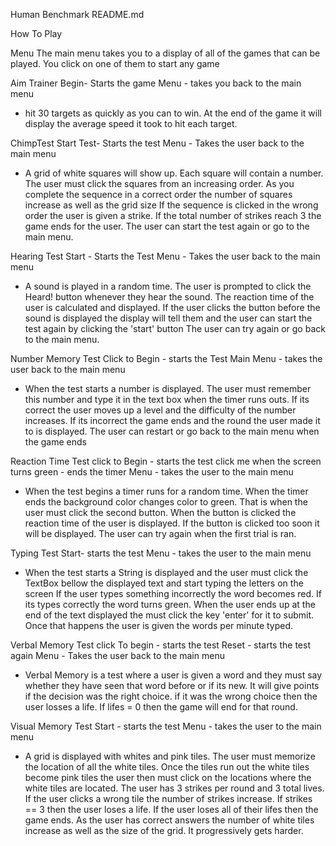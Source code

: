 Human Benchmark README.md

How To Play

Menu 
The main menu takes you to a display of all of the games 
that can be played. You click on one of them to start any game

Aim Trainer
Begin- Starts the game
Menu - takes you back to the main menu
- hit 30 targets as quickly as you can to win. At the end of the
game it will display the average speed it took to hit each target.

ChimpTest
Start Test- Starts the test
Menu - Takes the user back to the main menu
- A grid of white squares will show up. Each square will contain a number. 
The user must click the squares from an increasing order. As you complete the
sequence in a correct order the number of squares increase as well as the grid size
If the sequence is clicked in the wrong order the user is given a strike. If
the total number of strikes reach 3 the game ends for the user. The user can 
start the test again or go to the main menu.

Hearing Test
Start - Starts the Test
Menu - Takes the user back to the main menu
- A sound is played in a random time. The user is prompted to click the 
Heard! button whenever they hear the sound. The reaction time of the user is
calculated and displayed. If the user clicks the button before
the sound is displayed the display will tell them and the 
user can start the test again by clicking the 'start' button
The user can try again or go back to the main menu.

Number Memory Test
Click to Begin - starts the Test
Main Menu - takes the user back to the main menu
- When the test starts a number is displayed. The user must remember this number 
and type it in the text box when the timer runs outs. If its correct the user
moves up a level and the difficulty of the number increases. If its incorrect the
game ends and the round the user made it to is displayed. The user can 
restart or go back to the main menu when the game ends

Reaction Time Test
click to Begin - starts the test
click me when the screen turns green - ends the timer
Menu - takes the user to the main menu
- When the test begins a timer runs for a random time. When the timer ends
the background color changes color to green. That is when the user must click
the second button. When the button is clicked the reaction time of the user 
is displayed. If the button is clicked too soon it will be displayed. 
The user can try again when the first trial is ran. 

Typing Test
Start- starts the test
Menu - takes the user to the main menu
- When the test starts a String is displayed and the user must
click the TextBox bellow the displayed text and start typing the letters on the screen
If the user types something incorrectly the word becomes red. If its types correctly
the word turns green. When the user ends up at the end of the text displayed the must 
click the key 'enter' for it to submit. Once that happens the user is given the 
words per minute typed. 

Verbal Memory Test
click To begin - starts the test
Reset - starts the test again
Menu - Takes the user back to the main menu
- Verbal Memory is a test where a user is given a word and they
  must say whether they have seen that word before or if its new.
  It will give points if the decision was the right choice.
  if it was the wrong choice then the user losses a life. If lifes = 0 then
  the game will end for that round.
  
Visual Memory Test
Start - starts the test
Menu - takes the user to the main menu
- A grid is displayed with whites and pink tiles. The user must memorize the location
of all the white tiles. Once the tiles run out the white tiles become pink tiles 
the user then must click on the locations where the white tiles are located. The
user has 3 strikes per round and 3 total lives. If the user clicks a wrong tile 
the number of strikes increase. If strikes == 3 then the user loses a life. If the user loses
all of their lifes then the game ends. As the user has correct answers the number of white tiles
increase as well as the size of the grid. It progressively gets harder. 


